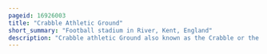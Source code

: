 ```yaml
---
pageid: 16926003
title: "Crabble Athletic Ground"
short_summary: "Football stadium in River, Kent, England"
description: "Crabble athletic Ground also known as the Crabble or the crabble is a Football Stadium in the northern Dover Suburb of River Kent. It was the Home of the various Incarnations of Dover F. C. From 1931 until 1983 the Club folded. Since then it has been the home of Dover Athletic F. C. , and it was also the temporary Home of Margate F. C. Between 2002 and 2004 when the Club's hartsdown Park Stadium was renovated. The Stadium has two seated Stands and two covered Terraces and holds a Total of 5,745 Fans, although in the Past, Crowds larger than that Figure could be accommodated. It also has a Clubhouse which the Club completely redeveloped in 2008."
---
```

